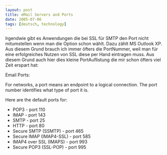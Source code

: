 ```yaml
---
layout: post
title: eMail Servers and Ports
date: 2005-07-06
tags: [deutsch, technology]
---
```


Irgendwie gibt es Anwendungen die bei SSL für SMTP den Port nicht mitumstellen wenn man die Option schon wählt. Dazu zählt MS Outlook XP. Aus diesem Grund brauch ich immer öfters die PortNummer, weil man für eine erfolgreiches Nutzen von SSL diese per Hand eintragen muss.
Aus diesem Grund auch hier dies kleine PortAuflistung die mir schon öfters viel Zeit erspart hat:

Email Ports:

For networks, a port means an endpoint to a logical connection.
The port number identifies what type of port it is.

Here are the default ports for:
* POP3 - port 110
* IMAP - port 143
* SMTP - port 25
* HTTP - port 80
* Secure SMTP (SSMTP) - port 465
* Secure IMAP (IMAP4-SSL) - port 585
* IMAP4 over SSL (IMAPS) - port 993
* Secure POP3 (SSL-POP) - port 995